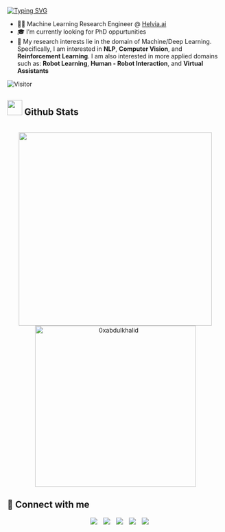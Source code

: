 [![Typing SVG](https://readme-typing-svg.herokuapp.com?font=Fira+Code&weight=500&size=30&pause=2500&random=false&width=435&lines=Hi!+My+name+is+Ilias;I+am+a+Machine+Learning+Engineer)](https://git.io/typing-svg)


- 👨‍💻 Machine Learning Research Engineer @ [Helvia.ai](https://helvia.ai/)
- 🎓 I’m currently looking for PhD oppurtunities
- 👀 My research interests lie in the domain of Machine/Deep Learning. Specifically, I am interested in **NLP**, **Computer Vision**, and **Reinforcement Learning**. I am also interested in more applied domains such as: **Robot Learning**, **Human - Robot Interaction**, and **Virtual Assistants** 

 ![Visitor](https://visitor-badge.laobi.icu/badge?page_id=stoyian)

## <img src="https://media.giphy.com/media/iY8CRBdQXODJSCERIr/giphy.gif" width="35"><b> Github Stats </b>
<br>

<div align="center">

<a href="https://github.com/gody10/">
  <img src="https://github-readme-stats.vercel.app/api?username=stogiannidis&include_all_commits=true&count_private=true&show_icons=true&line_height=20&title_color=7A7ADB&icon_color=2234AE&text_color=D3D3D3&bg_color=0,000000,130F40" width="450"/>
  <img src="https://github-readme-stats.vercel.app/api/top-langs?username=stogiannidis&show_icons=true&locale=en&layout=compact&line_height=20&title_color=7A7ADB&icon_color=2234AE&text_color=D3D3D3&bg_color=0,000000,130F40" width="375"  alt="0xabdulkhalid"/>

</a>
</div>
	

## 🤝 Connect with me

<p align="center">
 <div align="center"  class="icons-social" style="margin-left: 10px;">
        <a style="margin-left: 10px;"  target="_blank" href="https://www.linkedin.com/in/stogiannidis/">
			   <img src="https://img.icons8.com/doodle/40/000000/linkedin--v2.png"></a>
        <a style="margin-left: 10px;" target="_blank" href="https://github.com/stoyian">
		      <img src="https://img.icons8.com/doodle/40/000000/github--v1.png"></a>
        <a style="margin-left: 10px;" target="_blank" href="https://www.instagram.com/stogiannidis_/">
			   <img src="https://img.icons8.com/doodle/40/000000/instagram-new--v2.png"></a>
	<a style="margin-left: 10px;" target="_blank" href="https://x.com/istogiannidis">
			   <img src="https://img.icons8.com/doodle/1x/twitter-squared--v2.png" ></a>
	<a style="margin-left: 10px;" target="_blank" href="mailto:stoyianel@gmail.com">
			   <img src="https://img.icons8.com/doodle/1x/new-post.png"></a>

</div>
</p>
